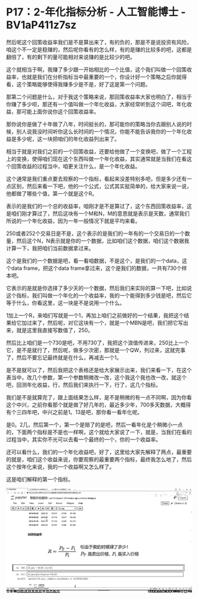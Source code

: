 # P17：2-年化指标分析 - 人工智能博士 - BV1aP411z7sz

然后呢这个回策收益率我们是不是算出来了，有的负的，那是不是说投资有风险，咱这个不一定是稳赚的，然后呢你看有的怎么样，有的是赚的比较多的吧，这都是翻倍了，有的剩下的量可能相对来说赚的是比较少的吧。

这个就相当于啊，我赚了多少跟一开始相比的一个比值，这个我们叫做一个回策收益率，也就是我们在分析指标当中最重要的一个，你设计好一个策略之后你就得看，这个策略能够使得我赚多少是不是，好了这是第一个问题。

那第二个问题是什么，对于我这个策略来说，那回策收益率大家也明白了，相当于你赚了多少呗，那还有一个值叫做一个年化收益，大家经常听到这个词吧，年化收益，那可能上面你说你这个回策收益率。

那你说你是做了十年做了八年，时间挺长的，那可能你的策略当你去跟别人说的时候，别人说我没时间听你这么长时间的一个情况，你能不能告诉我你的一个年化收益是多少呢，这一块把咱们的年化收益列出来了。

相当于就是对我们之前的一个回策收益，还要给他做了一个变换吧，做了一个工程上的变换，使得咱们现在这个东西叫做一个年化收益，其实通常就是当我们在看这个回策收益的过程当中，咱更关注什么，是一个年化收益。

这个通常是我们重点要去观察的一个指标，看起来没差特别多吧，但是多少还有一点区别，然后来看一下吧，他的一个公式，公式其实挺简单的，给大家来说一说，他都做了哪些个值，第一个就是这个R。

表示的是我们的一个总的收益率，咱刚才是不是算过了，这个东西回策收益率，这是咱们刚才算过了，然后这块有一个M和N，M的意思就是表示是天数，通常我们所说的一个年化收益，因为一年一般情况下就是平均来看。

250或者252个交易日是不是，这个表示的是我们的一年有的一个交易日的一个数量，然后这个N，N表示就是你的一个数据，比如咱们这个数据，咱们这个数据我计算一下，我把咱们当前数据拿过来。

这个是我们的一个数据是吧，看一看咱数据，不是这个，是我们的一个data，这个data frame，把这个data frame拿过来，这个是我们的数据，一共有730个样本吧。

它表示的是就是你选择了多少天的一个数据，然后我们来实际的算一下吧，比如说这个指标，我们叫做一个年化的一个收益率，我的一个能得到多少钱是吧，然后它等于什么，你看这里，这一块是不是说用一个什么。

1加上一个R，来咱们写就是一个1，再加上咱们之前做好的一个结果，我把这个结果给它加过来了，然后呢，对它这块有一个，就是一个MBN是吧，我们把它写出来，就是这里我直接写数值了，250。

然后比上咱们是一个730是吧，不用730了，我把这个浪值传进来，250比上一个它，是不是就行了，然后呢，做多少次密，那就是一个QW，列过来，这就完事了，然后不要忘记最终就是在什么，再减去一个1。

是不是就可以了，然后我把这个表格还是给大家展示出来，我们来看一下，在这个表当中，改几个参数，第一个参数稍微改一改，这个我这个我也改一改，就这个吧，回测年化收益，行，然后我们来执行一下，行了，这几个指标。

我们是不是就算完了，跟上面结果怎么样，是不是稍微的有一点不同啊，因为你看这个中兴，之前你看那个就是做了好几年的，最近多少年，700多天数据，大概得有个三四年吧，中兴之前是1。13是吧，那你看一看年化呢。

是0。2几，然后第一个，第一个是赔了的是吧，然后一看年化是个稍微小一点的，下面两个指标是不是也一样啊，这个就给大家说了一下，就是，当我们在看的过程当中，其实你不光可以去看一个最终的一个，你的一个收益率。

还可以看什么，我们的一个年化收益吧，好了，这里给大家先解释了两点，最重要的就是，咱们这个收益来说，你要观察的最重要两个指标，最终我怎么地了，然后这个按年化来说，我的一个收益啊又怎么样了。

这是咱们解释的第一个指标。

![](img/9f25d264c7d4c199c41c3668fef0b08e_1.png)